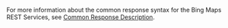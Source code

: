  For more information about the common response syntax for the Bing Maps REST Services, see [Common Response Description](../docs-ref-index/common-parameters-and-types/common-response-description.md).